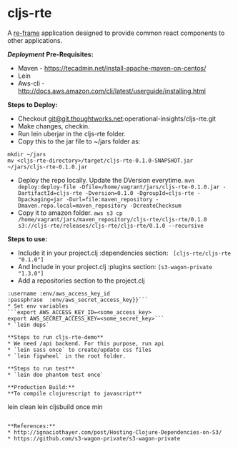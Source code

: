 # cljs-rte

A [re-frame](https://github.com/Day8/re-frame) application designed to provide common react components to other applications.

***Deployment***
**Pre-Requisites:**
* Maven - https://tecadmin.net/install-apache-maven-on-centos/
* Lein
* Aws-cli - http://docs.aws.amazon.com/cli/latest/userguide/installing.html

**Steps to Deploy:**
* Checkout git@git.thoughtworks.net:operational-insights/cljs-rte.git
* Make changes, checkin.
* Run lein uberjar in the cljs-rte folder.
* Copy this to the jar file to ~/jars folder as:
```
mkdir ~/jars
mv <cljs-rte-directory>/target/cljs-rte-0.1.0-SNAPSHOT.jar ~/jars/cljs-rte-0.1.0.jar
```
* Deploy the repo locally. Update the DVersion everytime.
```mvn deploy:deploy-file -Dfile=/home/vagrant/jars/cljs-rte-0.1.0.jar -DartifactId=cljs-rte -Dversion=0.1.0 -DgroupId=cljs-rte -Dpackaging=jar -Durl=file:maven_repository -Dmaven.repo.local=maven_repository -DcreateChecksum```
* Copy it to amazon folder.
```aws s3 cp /home/vagrant/jars/maven_repository/cljs-rte/cljs-rte/0.1.0 s3://cljs-rte/releases/cljs-rte/cljs-rte/0.1.0 --recursive```

**Steps to use:**

*  Include it in your project.clj :dependencies section:
``` [cljs-rte/cljs-rte "0.1.0"]```
* And Include in your project.clj :plugins section:
```[s3-wagon-private "1.3.0"] ```
* Add a repositories section to the project.clj
```:repositories {"local" {:url "s3p://cljs-rte/releases/"
:username :env/aws_access_key_id
:passphrase  :env/aws_secret_access_key}}```
* Set env variables
```export AWS_ACCESS_KEY_ID=<some_access_key>
export AWS_SECRET_ACCESS_KEY=<some_secret_key>```  
* `lein deps`

**Steps to run cljs-rte-demo**
* We need /api backend. For this purpose, run api
* `lein sass once` to create/update css files
* `lein figwheel` in the root folder.

**Steps to run test**
* `lein doo phantom test once`

**Production Build:**
**To compile clojurescript to javascript**
```
lein clean
lein cljsbuild once min
```

**References:**
* http://ignaciothayer.com/post/Hosting-Clojure-Dependencies-on-S3/
* https://github.com/s3-wagon-private/s3-wagon-private




